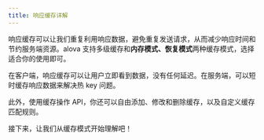 ```yaml
---
title: 响应缓存详解
---
```


响应缓存可以让我们重复利用响应数据，避免重复发送请求，从而减少响应时间和节约服务端资源。alova 支持多级缓存和**内存模式、恢复模式**两种缓存模式，选择适合你的使用即可。

在客户端，响应缓存可以让用户立即看到数据，没有任何延迟。在服务端，可以短时缓存响应数据来解决热 key 问题。

此外，使用缓存操作 API，你还可以自由添加、修改和删除缓存，以及自定义缓存匹配规则。

接下来，让我们从缓存模式开始理解吧！
